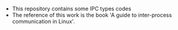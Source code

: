- This repository contains some IPC types codes
- The reference of this work is the book 'A guide to inter-process communication in Linux'.